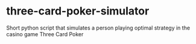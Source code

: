 # three-card-poker-simulator
Short python script that simulates a person playing optimal strategy in the casino game Three Card Poker
